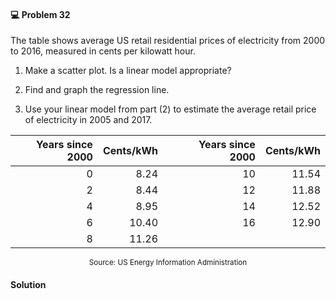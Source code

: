 <div class="alert alert-warning" role="alert">
<h4 class="alert-heading">💻 Problem 32</h4>

The table shows average US retail residential prices of electricity from 2000 to 2016, measured in cents per kilowatt hour.

1. Make a scatter plot. Is a linear model appropriate?

2. Find and graph the regression line.

3. Use your linear model from part (2) to estimate the average retail price of electricity in 2005 and 2017.

</div>

|  Years since 2000 | Cents/kWh      |    | Years since 2000   | Cents/kWh      |
| ----------------: | -------------: | -- | -----------------: | -------------: |
| 0                 | 8.24           |    | 10                 | 11.54          |
| 2                 | 8.44           |    | 12                 | 11.88          |
| 4                 | 8.95           |    | 14                 | 12.52          |
| 6                 | 10.40          |    | 16                 | 12.90          |
| 8                 | 11.26          |    |                    |                |

<p style="text-align:center"><small>Source: US Energy Information Administration</small></p>


<div class="alert alert-success" role="alert">
<h4 class="alert-heading">Solution</h4>



</div>

